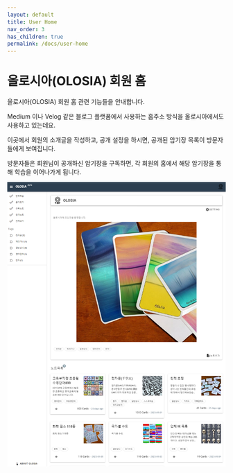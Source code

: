 ```yaml
---
layout: default
title: User Home
nav_order: 3
has_children: true
permalink: /docs/user-home
---
```


# 올로시아(OLOSIA) 회원 홈

올로시아(OLOSIA) 회원 홈 관련 기능들을 안내합니다.

Medium 이나 Velog 같은 블로그 플랫폼에서 사용하는 홈주소 방식을 올로시아에서도 사용하고 있는데요.

이곳에서 회원의 소개글을 작성하고, 공개 설정을 하시면, 공개된 암기장 목록이 방문자들에게 보여집니다.

방문자들은 회원님이 공개하신 암기장을 구독하면, 각 회원의 홈에서 해당 암기장을 통해 학습을 이어나가게 됩니다.

![user-home](/assets/images/user-home.png)
